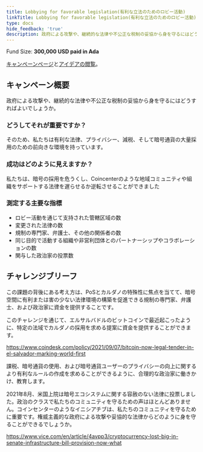 ```yaml
---
title: Lobbying for favorable legislation(有利な立法のためのロビー活動)
linkTitle: Lobbying for favorable legislation(有利な立法のためのロビー活動)
type: docs
hide_feedback: 'true'
description: 政府による攻撃や、継続的な法律や不公正な税制の妥協から身を守るにはどうすればよいでしょうか。
---
```


Fund Size: **300,000 USD paid in Ada**

[キャンペーンページ](https://cardano.ideascale.com/c/idea/381094)と[アイデアの閲覧]()。

## キャンペーン概要

政府による攻撃や、継続的な法律や不公正な税制の妥協から身を守るにはどうすればよいでしょうか。

### どうしてそれが重要ですか？

そのため、私たちは有利な法律、プライバシー、減税、そして暗号通貨の大量採用のための前向きな環境を持っています。

### 成功はどのように見えますか？

私たちは、暗号の採用を危うくし、Coincenterのような地域コミュニティや組織をサポートする法律を遅らせるか逆転させることができました

### 測定する主要な指標

- ロビー活動を通じて支持された管轄区域の数
- 変更された法律の数
- 規制の専門家、弁護士、その他の関係者の数
- 同じ目的で活動する組織や非営利団体とのパートナーシップやコラボレーションの数
- 関与した政治家の投票数

## チャレンジブリーフ

この課題の背後にある考え方は、PoSとカルダノの特殊性に焦点を当てて、暗号空間に有利または害の少ない法律環境の構築を促進できる規制の専門家、弁護士、および政治家に資金を提供することです。

このチャレンジを通じて、エルサルバドルのビットコインで最近起こったように、特定の法域でカルダノの採用を求める提案に資金を提供することができます。

https://www.coindesk.com/policy/2021/09/07/bitcoin-now-legal-tender-in-el-salvador-marking-world-first

課税、暗号通貨の使用、および暗号通貨ユーザーのプライバシーの向上に関するより有利なルールの作成を求めることができるように、合理的な政治家に働きかけ、教育します。

2021年8月、米国上院は暗号エコシステムに関する容赦のない法律に投票しました。政治のクラスで私たちのコミュニティを守るための声はほとんどありません。コインセンターのようなイニシアチブは、私たちのコミュニティを守るために重要です。権威主義的な政府による攻撃や妥協的な法律からどのように身を守ることができるでしょうか。

https://www.vice.com/en/article/4avpp3/cryptocurrency-lost-big-in-senate-infrastructure-bill-provision-now-what
